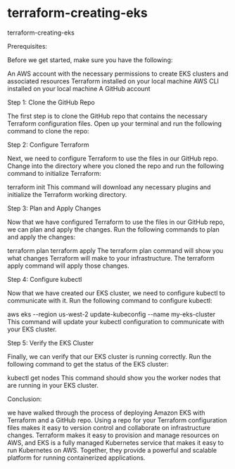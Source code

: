 # terraform-creating-eks
terraform-creating-eks

Prerequisites:

Before we get started, make sure you have the following:

An AWS account with the necessary permissions to create EKS clusters and associated resources
Terraform installed on your local machine
AWS CLI installed on your local machine
A GitHub account

Step 1: Clone the GitHub Repo

The first step is to clone the GitHub repo that contains the necessary Terraform configuration files. Open up your terminal and run the following command to clone the repo:

Step 2: Configure Terraform

Next, we need to configure Terraform to use the files in our GitHub repo. Change into the directory where you cloned the repo and run the following command to initialize Terraform:

terraform init
This command will download any necessary plugins and initialize the Terraform working directory.

Step 3: Plan and Apply Changes

Now that we have configured Terraform to use the files in our GitHub repo, we can plan and apply the changes. Run the following commands to plan and apply the changes:

terraform plan
terraform apply
The terraform plan command will show you what changes Terraform will make to your infrastructure. The terraform apply command will apply those changes.

Step 4: Configure kubectl

Now that we have created our EKS cluster, we need to configure kubectl to communicate with it. Run the following command to configure kubectl:

aws eks --region us-west-2 update-kubeconfig --name my-eks-cluster
This command will update your kubectl configuration to communicate with your EKS cluster.

Step 5: Verify the EKS Cluster

Finally, we can verify that our EKS cluster is running correctly. Run the following command to get the status of the EKS cluster:

kubectl get nodes
This command should show you the worker nodes that are running in your EKS cluster.

Conclusion:

 we have walked through the process of deploying Amazon EKS with Terraform and a GitHub repo. Using a repo for your Terraform configuration files makes it easy to version control and collaborate on infrastructure changes. Terraform makes it easy to provision and manage resources on AWS, and EKS is a fully managed Kubernetes service that makes it easy to run Kubernetes on AWS. Together, they provide a powerful and scalable platform for running containerized applications.
